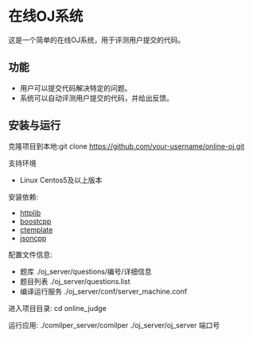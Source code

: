 # 在线OJ系统
这是一个简单的在线OJ系统，用于评测用户提交的代码。

## 功能
- 用户可以提交代码解决特定的问题。
- 系统可以自动评测用户提交的代码，并给出反馈。


##  安装与运行
克隆项目到本地:git clone https://github.com/your-username/online-oj.git

支持环境
- Linux Centos5及以上版本


安装依赖:
- [httplib](https://github.com/yhirose/cpp-httplib)
- [boostcpp](https://www.boost.org/)
- [ctemplate](https://github.com/OlafvdSpek/ctemplate)
- [jsoncpp](https://github.com/open-source-parsers/jsoncpp)





配置文件信息:
- 题库 ./oj_server/questions/编号/详细信息
- 题目列表 ./oj_server/questions.list
- 编译运行服务 ./oj_server/conf/server_machine.conf





进入项目目录:
cd online_judge





运行应用:
./comilper_server/comilper
./oj_server/oj_server 端口号